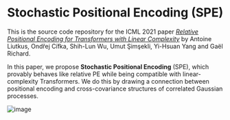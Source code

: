 # Stochastic Positional Encoding (SPE)

This is the source code repository for the ICML 2021 paper [*Relative Positional Encoding for Transformers with Linear Complexity*](https://arxiv.org/abs/2105.08399) by Antoine Liutkus, Ondřej Cífka, Shih-Lun Wu, Umut Şimşekli, Yi-Hsuan Yang and Gaël Richard.

In this paper, we propose **Stochastic Positional Encoding** (SPE), which provably behaves like relative PE while being compatible with linear-complexity Transformers. We do this by drawing a connection between positional encoding and cross-covariance structures of correlated Gaussian processes.

![image](https://user-images.githubusercontent.com/8046580/119335679-fcf09280-bc8c-11eb-9525-bec9372bf6fb.png)
